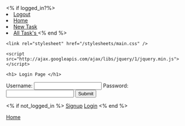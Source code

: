 <div class="navbar">
      <% if logged_in?%>
        <li class="nav-item">
        <a class="nav-link" href="/logout"> Logout </a>
        <li class="nav-item">
        <a class="nav-link" href='/'> Home </a>
        <li class="nav-item">
        <a class="nav-link" href='/tasks/new'> New Task </a>
        <li class="nav-item">
        <a class="nav-link" href="/tasks"> All Task's </a> 
      <% end %> 
    </div>

    <link rel="stylesheet" href="/stylesheets/main.css" />

    <script src="http://ajax.googleapis.com/ajax/libs/jquery/1/jquery.min.js"></script>

    <h1> Login Page </h1>

<form action='/users/login' method="POST">
  Username: <input type="text" name="username">
  Password: <input type="password" name="password">
  <input type="submit">
</form>

<% if not_logged_in %>
    <a class="nav-link" href="/users/signup">Signup</a>
    <a class="nav-link" href="/users/login">Login</a>
<% end %>

<a class="nav-link active" aria-current="page" href="/">Home<a>
